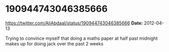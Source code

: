 # 190944743046385666
https://twitter.com/AliAbdaal/status/190944743046385666
**Date:** 2012-04-13

Trying to convince myself that doing a maths paper at half past midnight makes up for doing jack over the past 2 weeks
